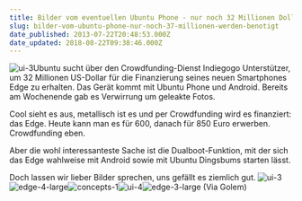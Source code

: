 ```yaml
---
title: Bilder vom eventuellen Ubuntu Phone - nur noch 32 Millionen Dollar werden benötigt.
slug: bilder-vom-ubuntu-phone-nur-noch-37-millionen-werden-benotigt
date_published: 2013-07-22T20:48:53.000Z
date_updated: 2018-08-22T09:38:46.000Z
---
```


![ui-3](//picdump.thafaker.de/2013/07/ui-3-100x100.jpg)Ubuntu sucht über den Crowdfunding-Dienst Indiegogo Unterstützer, um 32 Millionen US-Dollar für die Finanzierung seines neuen Smartphones Edge zu erhalten. Das Gerät kommt mit Ubuntu Phone und Android. Bereits am Wochenende gab es Verwirrung um geleakte Fotos. 

Cool sieht es aus, metallisch ist es und per Crowdfunding wird es finanziert: das Edge. Heute kann man es für 600, danach für 850 Euro erwerben. Crowdfunding eben.

Aber die wohl interessanteste Sache ist die Dualboot-Funktion, mit der sich das Edge wahlweise mit Android sowie mit Ubuntu Dingsbums starten lässt.

Doch lassen wir lieber Bilder sprechen, uns gefällt es ziemlich gut.
![ui-3](//picdump.thafaker.de/2013/07/ui-3.jpg)![edge-4-large](//picdump.thafaker.de/2013/07/edge-4-large.jpg)![concepts-1](//picdump.thafaker.de/2013/07/concepts-1.jpg)![ui-4](//picdump.thafaker.de/2013/07/ui-4.jpg)![edge-3-large](//picdump.thafaker.de/2013/07/edge-3-large-580x154.jpg)
(Via Golem)
